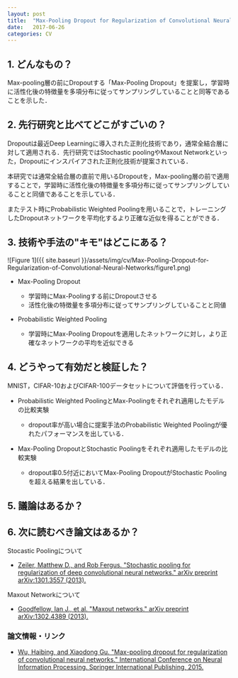 ```yaml
---
layout: post
title:  "Max-Pooling Dropout for Regularization of Convolutional Neural Networks"
date:   2017-06-26
categories: CV
---
```


## 1. どんなもの？

Max-pooling層の前にDropoutする「Max-Pooling Dropout」を提案し，学習時に活性化後の特徴量を多項分布に従ってサンプリングしていることと同等であることを示した．

## 2. 先行研究と比べてどこがすごいの？

Dropoutは最近Deep Learningに導入された正則化技術であり，通常全結合層に対して適用される．先行研究ではStochastic poolingやMaxout Networkといった，Dropoutにインスパイアされた正則化技術が提案されている．

本研究では通常全結合層の直前で用いるDropoutを，Max-pooling層の前で適用することで，学習時に活性化後の特徴量を多項分布に従ってサンプリングしていることと同値であることを示している．

またテスト時にProbabilistic Weighted Poolingを用いることで，トレーニングしたDropoutネットワークを平均化するより正確な近似を得ることができる．

## 3. 技術や手法の"キモ"はどこにある？

![Figure 1]({{ site.baseurl }}/assets/img/cv/Max-Pooling-Dropout-for-Regularization-of-Convolutional-Neural-Networks/figure1.png)

* Max-Pooling Dropout
  * 学習時にMax-Poolingする前にDropoutさせる
  * 活性化後の特徴量を多項分布に従ってサンプリングしていることと同値
  
* Probabilistic Weighted Pooling
  * 学習時にMax-Pooling Dropoutを適用したネットワークに対し，より正確なネットワークの平均を近似できる

## 4. どうやって有効だと検証した？

MNIST，CIFAR-10およびCIFAR-100データセットについて評価を行っている．

* Probabilistic Weighted PoolingとMax-Poolingをそれぞれ適用したモデルの比較実験
  * dropout率が高い場合に提案手法のProbabilistic Weighted Poolingが優れたパフォーマンスを出している．

* Max-Pooling DropoutとStochastic Poolingをそれぞれ適用したモデルの比較実験
  * dropout率0.5付近においてMax-Pooling DropoutがStochastic Poolingを超える結果を出している．

## 5. 議論はあるか？

## 6. 次に読むべき論文はあるか？

Stocastic Poolingについて
* [Zeiler, Matthew D., and Rob Fergus. "Stochastic pooling for regularization of deep convolutional neural networks." arXiv preprint arXiv:1301.3557 (2013).](https://arxiv.org/abs/1301.3557)

Maxout Networkについて
* [Goodfellow, Ian J., et al. "Maxout networks." arXiv preprint arXiv:1302.4389 (2013).](http://www.jmlr.org/proceedings/papers/v28/goodfellow13.pdf)

### 論文情報・リンク

* [Wu, Haibing, and Xiaodong Gu. "Max-pooling dropout for regularization of convolutional neural networks." International Conference on Neural Information Processing. Springer International Publishing, 2015.](https://arxiv.org/pdf/1512.01400.pdf)
